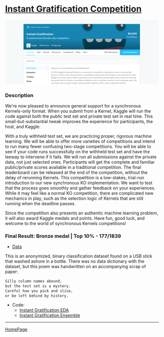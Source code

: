 # [Instant Gratification Competition](https://www.kaggle.com/c/instant-gratification/overview)


![img](img/instant_grat.png)

### Description

We're now pleased to announce general support for a synchronous Kernels-only format. When you submit from a Kernel, Kaggle will run the code against both the public test set and private test set in real time. This small-but-substantial tweak improves the experience for participants, the host, and Kaggle:

With a truly withheld test set, we are practicing proper, rigorous machine learning.
We will be able to offer more varieties of competitions and intend to run many fewer confusing two-stage competitions.
You will be able to see if your code runs successfully on the withheld test set and have the leeway to intervene if it fails.
We will run all submissions against the private data, not just selected ones. Participants will get the complete and familiar public/private scores available in a traditional competition.
The final leaderboard can be released at the end of the competition, without the delay of rerunning Kernels.
This competition is a low-stakes, trial-run introduction to our new synchronous KO implementation. We want to test that the process goes smoothly and gather feedback on your experiences. While it may feel like a normal KO competition, there are complicated new mechanics in play, such as the selection logic of Kernels that are still running when the deadline passes.

Since the competition also presents an authentic machine learning problem, it will also award Kaggle medals and points. Have fun, good luck, and welcome to the world of synchronous Kernels competitions!

### Final Result: **Bronze medal** | Top 10% - 177/1839

- [Data](https://www.kaggle.com/c/instant-gratification/data)

This is an anonymized, binary classification dataset found on a USB stick that washed ashore in a bottle. There was no data dictionary with the dataset, but this poem was handwritten on an accompanying scrap of paper:

```
Silly column names abound, 
but the test set is a mystery. 
Careful how you pick and slice, 
or be left behind by history.
```

- Code: 
  - [Instant Gratification EDA](script/instant-gratification-eda-and-prediction.html)
  - [Instant Gratification Ensemble](script/instant-gratification-ensemble.html)

---

[HomePage](../README.md)
